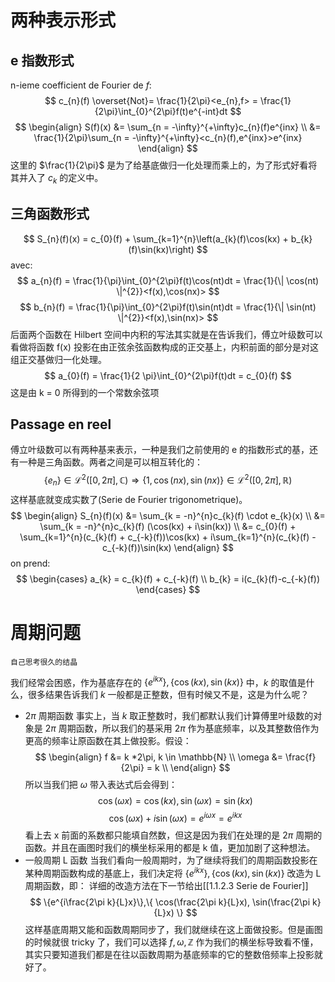 # 两种表示形式
## e 指数形式
n-ieme coefficient de Fourier de $f$:
$$
c_{n}(f) \overset{Not}= \frac{1}{2\pi}<e_{n},f> = \frac{1}{2\pi}\int_{0}^{2\pi}f(t)e^{-int}dt
$$
$$
\begin{align}
S(f)(x) &= \sum_{n = -\infty}^{+\infty}c_{n}(f)e^{inx} \\
&= \frac{1}{2\pi}\sum_{n = -\infty}^{+\infty}<c_{n}(f),e^{inx}>e^{inx}
\end{align}
$$
这里的 $\frac{1}{2\pi}$ 是为了给基底做归一化处理而乘上的，为了形式好看将其并入了 $c_{k}$ 的定义中。
## 三角函数形式
$$
S_{n}(f)(x) = c_{0}(f) + \sum_{k=1}^{n}\left(a_{k}(f)\cos(kx) + b_{k}(f)\sin(kx)\right)
$$
avec:
$$
a_{n}(f) = \frac{1}{\pi}\int_{0}^{2\pi}f(t)\cos(nt)dt = \frac{1}{\| \cos(nt) \|^{2}}<f(x),\cos(nx)>
$$
$$
b_{n}(f) = \frac{1}{\pi}\int_{0}^{2\pi}f(t)\sin(nt)dt = \frac{1}{\| \sin(nt) \|^{2}}<f(x),\sin(nx)>
$$
	后面两个函数在 Hilbert 空间中内积的写法其实就是在告诉我们，傅立叶级数可以看做将函数 f(x) 投影在由正弦余弦函数构成的正交基上，内积前面的部分是对这组正交基做归一化处理。
$$
a_{0}(f) = \frac{1}{2 \pi}\int_{0}^{2\pi}f(t)dt = c_{0}(f)
$$
	这是由 k = 0 所得到的一个常数余弦项
## Passage en reel
傅立叶级数可以有两种基来表示，一种是我们之前使用的 e 的指数形式的基，还有一种是三角函数。两者之间是可以相互转化的：
$$
\{ e_{n} \} \in \mathcal{L}^{2}([0,2\pi],\mathbb{C}) \Rightarrow \{ 1,\cos(nx), \sin(nx) \} \in \mathcal{L}^{2}([0,2\pi],\mathbb{R})
$$
这样基底就变成实数了(Serie de Fourier trigonometrique)。
$$
\begin{align}
S_{n}(f)(x) &= \sum_{k = -n}^{n}c_{k}(f) \cdot e_{k}(x) \\
&= \sum_{k = -n}^{n}c_{k}(f) (\cos(kx) + i\sin(kx)) \\
&= c_{0}(f) + \sum_{k=1}^{n}(c_{k}(f) + c_{-k}(f))\cos(kx) + i\sum_{k=1}^{n}(c_{k}(f) - c_{-k}(f))\sin(kx)
\end{align}
$$
on prend:
$$
\begin{cases}
a_{k} = c_{k}(f) + c_{-k}(f) \\
b_{k} = i(c_{k}(f)-c_{-k}(f))
\end{cases}
$$
# 周期问题
	自己思考很久的结晶
我们经常会困惑，作为基底存在的 $\{e^{ikx}\},\{ \cos(kx), \sin(kx) \}$ 中，$k$ 的取值是什么，很多结果告诉我们 $k$ 一般都是正整数，但有时候又不是，这是为什么呢？
- $2\pi$ 周期函数
事实上，当 $k$ 取正整数时，我们都默认我们计算傅里叶级数的对象是 $2\pi$ 周期函数，所以我们的基采用 $2\pi$ 作为基底频率，以及其整数倍作为更高的频率让原函数在其上做投影。假设：
$$
\begin{align}
f &= k *2\pi, k \in \mathbb{N} \\
\omega &= \frac{f}{2\pi} = k \\
\end{align}
$$
所以当我们把 $\omega$ 带入表达式后会得到：
$$
\cos(\omega x) = \cos(kx), \sin(\omega x) = \sin(kx)
$$
$$
\cos(\omega x) + i\sin(\omega x) = e^{i\omega x} = e^{ik x}
$$
看上去 x 前面的系数都只能填自然数，但这是因为我们在处理的是 $2\pi$ 周期的函数。并且在画图时我们的横坐标采用的都是 k 值，更加加剧了这种想法。
- 一般周期 L 函数
当我们看向一般周期时，为了继续将我们的周期函数投影在某种周期函数构成的基底上，我们决定将 $\{e^{ikx}\},\{ \cos(kx), \sin(kx) \}$ 改造为 L 周期函数，即：
	详细的改造方法在下一节给出[[1.1.2.3 Serie de Fourier]]
$$
\{e^{i\frac{2\pi k}{L}x}\},\{ \cos(\frac{2\pi k}{L}x), \sin(\frac{2\pi k}{L}x) \}
$$
这样基底周期又能和函数周期同步了，我们就继续在这上面做投影。但是画图的时候就很 tricky 了，我们可以选择 $f,\omega,\mathbb{Z}$ 作为我们的横坐标导致看不懂，其实只要知道我们都是在往以函数周期为基底频率的它的整数倍频率上投影就好了。